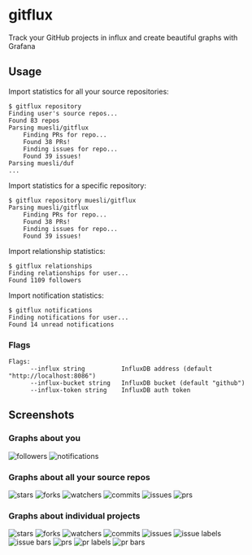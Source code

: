 # gitflux

Track your GitHub projects in influx and create beautiful graphs with Grafana

## Usage

Import statistics for all your source repositories:

```
$ gitflux repository
Finding user's source repos...
Found 83 repos
Parsing muesli/gitflux
    Finding PRs for repo...
    Found 38 PRs!
    Finding issues for repo...
    Found 39 issues!
Parsing muesli/duf
...
```

Import statistics for a specific repository:

```
$ gitflux repository muesli/gitflux
Parsing muesli/gitflux
    Finding PRs for repo...
    Found 38 PRs!
    Finding issues for repo...
    Found 39 issues!
```

Import relationship statistics:

```
$ gitflux relationships
Finding relationships for user...
Found 1109 followers
```

Import notification statistics:

```
$ gitflux notifications
Finding notifications for user...
Found 14 unread notifications
```

### Flags

```
Flags:
      --influx string          InfluxDB address (default "http://localhost:8086")
      --influx-bucket string   InfluxDB bucket (default "github")
      --influx-token string    InfluxDB auth token
```

## Screenshots

### Graphs about you

![followers](/screenshots/user_followers.png)
![notifications](/screenshots/user_notifications.png)

### Graphs about all your source repos

![stars](/screenshots/repo_stars.png)
![forks](/screenshots/repo_forks.png)
![watchers](/screenshots/repo_watchers.png)
![commits](/screenshots/repo_commits.png)
![issues](/screenshots/repo_issues.png)
![prs](/screenshots/repo_prs.png)

### Graphs about individual projects

![stars](/screenshots/project_stars.png)
![forks](/screenshots/project_forks.png)
![watchers](/screenshots/project_watchers.png)
![commits](/screenshots/project_commits.png)
![issues](/screenshots/project_issues.png)
![issue labels](/screenshots/project_issues_labels.png)
![issue bars](/screenshots/project_issues_labels_bars.png)
![prs](/screenshots/project_prs.png)
![pr labels](/screenshots/project_prs_labels.png)
![pr bars](/screenshots/project_prs_labels_bars.png)
